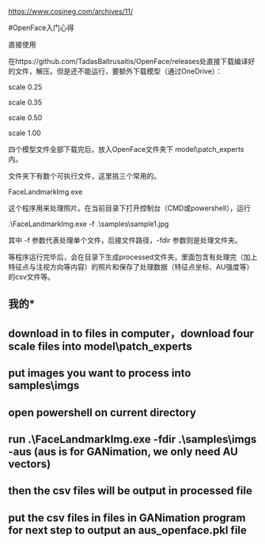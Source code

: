 https://www.cosineg.com/archives/11/

#OpenFace入门心得

直接使用

在https://github.com/TadasBaltrusaitis/OpenFace/releases处直接下载编译好的文件，解压。但是还不能运行，要额外下载模型（通过OneDrive）：

scale 0.25

scale 0.35

scale 0.50

scale 1.00

四个模型文件全部下载完后，放入OpenFace文件夹下 model\patch_experts内。

文件夹下有数个可执行文件，这里挑三个常用的。

FaceLandmarkImg.exe

这个程序用来处理照片。在当前目录下打开控制台（CMD或powershell），运行

.\FaceLandmarkImg.exe -f .\samples\sample1.jpg

其中 -f 参数代表处理单个文件，后接文件路径，-fdir 参数则是处理文件夹。

等程序运行完毕后，会在目录下生成processed文件夹，里面包含有处理完（加上特征点与注视方向等内容）的照片和保存了处理数据（特征点坐标、AU强度等）的csv文件等。

## ******************************************我的*******************************************

## download in to files in computer，download four scale files into model\patch_experts

## put images you want to process into samples\imgs

## open powershell on current directory

## run .\FaceLandmarkImg.exe -fdir .\samples\imgs -aus    (aus is for GANimation, we only need AU vectors)

## then the csv files will be output in processed file

## put the csv files in files in GANimation program for next step to output an aus_openface.pkl file

